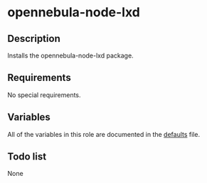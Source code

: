 # opennebula-node-lxd

## Description

Installs the opennebula-node-lxd package.

## Requirements

No special requirements.

## Variables

All of the variables in this role are documented in the [defaults](defaults/main.yml) file.

## Todo list

None
